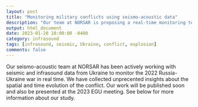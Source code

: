 ```yaml
---
layout: post
title: "Monitoring military conflicts using seismo-acoustic data"
description: "Our team at NORSAR is proposing a real-time monitoring technique to get objective data from military conflicts."
output: html_document
date: 2023-01-20 10:00:00 -0400
category: infrasound
tags: [infrasound, seismic, Ukraine, conflict, explosion]
comments: false
---
```


Our seismo-acoustic team at NORSAR has been actively working with seismic and infrasound data from Ukraine to monitor the 2022 Russia-Ukraine war in real time. We have collected unprecented insights about the spatial and time evolution of the conflict. 
Our work will be published soon and also be presented at the 2023 EGU meeting. See below for more information about our study.

<object 
  data="/_pdfs/Presentation_Polyteknisk_2022_Ukraine.pdf" 
  width="1000" 
  height="1000" 
  type="application/pdf"></object>